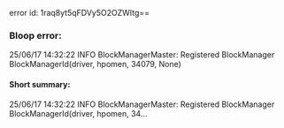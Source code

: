 error id: 1raq8yt5qFDVy5O2OZWItg==
### Bloop error:

25/06/17 14:32:22 INFO BlockManagerMaster: Registered BlockManager BlockManagerId(driver, hpomen, 34079, None)
#### Short summary: 

25/06/17 14:32:22 INFO BlockManagerMaster: Registered BlockManager BlockManagerId(driver, hpomen, 34...
